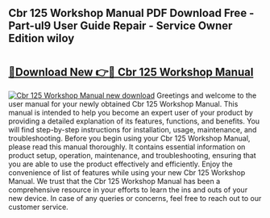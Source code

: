 ## Cbr 125 Workshop Manual PDF Download Free - Part-ul9 User Guide Repair - Service Owner Edition wiIoy

# <h2><a href="http://bc70961.oget.top/?id=Cbr+125+Workshop+Manual">🔗Download New 👉🔴 Cbr 125 Workshop Manual</a></h2>

[![Cbr 125 Workshop Manual new download](https://i.imgur.com/5g1atiW.png)](http://bc70961.oget.top/?id=Cbr+125+Workshop+Manual)
Greetings and welcome to the user manual for your newly obtained Cbr 125 Workshop Manual. This manual is intended to help you become an expert user of your product by providing a detailed explanation of its features, functions, and benefits. You will find step-by-step instructions for installation, usage, maintenance, and troubleshooting. Before you begin using your Cbr 125 Workshop Manual, please read this manual thoroughly. It contains essential information on product setup, operation, maintenance, and troubleshooting, ensuring that you are able to use the product effectively and efficiently. Enjoy the convenience of list of features while using your new Cbr 125 Workshop Manual. We trust that the Cbr 125 Workshop Manual has been a comprehensive resource in your efforts to learn the ins and outs of your new device. In case of any queries or concerns, feel free to reach out to our customer service.
